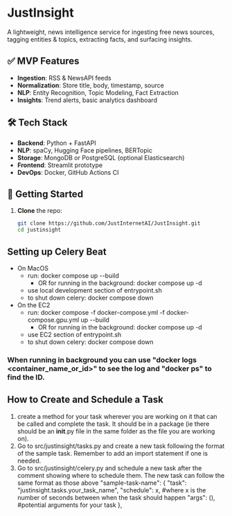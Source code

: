 # JustInsight

A lightweight, news intelligence service for ingesting free news sources, tagging entities & topics, extracting facts, and surfacing insights.

## ✅ MVP Features
- **Ingestion**: RSS & NewsAPI feeds
- **Normalization**: Store title, body, timestamp, source
- **NLP**: Entity Recognition, Topic Modeling, Fact Extraction
- **Insights**: Trend alerts, basic analytics dashboard

## 🛠️ Tech Stack
- **Backend**: Python + FastAPI
- **NLP**: spaCy, Hugging Face pipelines, BERTopic
- **Storage**: MongoDB or PostgreSQL (optional Elasticsearch)
- **Frontend**: Streamlit prototype
- **DevOps**: Docker, GitHub Actions CI

## 🚀 Getting Started
1. **Clone** the repo:
   ```bash
   git clone https://github.com/JustInternetAI/JustInsight.git
   cd justinsight


## Setting up Celery Beat
- On MacOS
   - run: docker compose up --build
      - OR for running in the background: docker compose up -d
   - use local development section of entrypoint.sh
   - to shut down celery: docker compose down
- On the EC2
   - run: docker compose -f docker-compose.yml -f docker-compose.gpu.yml up --build
      - OR for running in the background: docker compose up -d
   - use EC2 section of entrypoint.sh
   - to shut down celery: docker compose down

### When running in background you can use "docker logs <container_name_or_id>" to see the log and "docker ps" to find the ID.

## How to Create and Schedule a Task
1) create a method for your task wherever you are working on it that can be called and complete the task. It should be in a package (ie there should be an __init__.py file in the same folder as the file you are working on).
2) Go to src/justinsight/tasks.py and create a new task following the format of the sample task. Remember to add an import statement if one is needed.
3) Go to src/justinsight/celery.py and schedule a new task after the comment showing where to schedule them. The new task can follow the same format as those above
           "sample-task-name": {
        "task": "justinsight.tasks.your_task_name",
        "schedule": x, #where x is the number of seconds between when the task should happen
        "args": (), #potential arguments for your task
    },